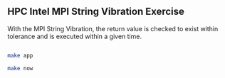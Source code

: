 ## HPC Intel MPI String Vibration Exercise

With the MPI String Vibration, the return value is checked to exist within tolerance and is executed within a given time. 

```bash

make app

make now

```

